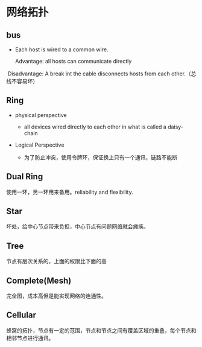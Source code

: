 # 网络拓扑

## bus 

- Each host is wired to a common wire.

  Advantage: all hosts can communicate directly

​		Disadvantage: A break int the cable disconnects hosts from each other.（总线不容易坏）

## Ring

- physical perspective
  - all devices wired directly to each other in what is called a daisy-chain

- Logical Perspective
  - 为了防止冲突，使用令牌环，保证换上只有一个通讯，链路不能断

## Dual Ring

使用一环，另一环用来备用。reliability and flexibility.

## Star

坏处，给中心节点带来负担，中心节点有问题网络就会瘫痪。

## Tree

节点有层次关系的，上面的权限比下面的高

## Complete(Mesh)



完全图，成本高但是能实现网络的连通性。

## Cellular

蜂窝的拓扑，节点有一定的范围，节点和节点之间有覆盖区域的重叠，每个节点和相邻节点进行通讯。